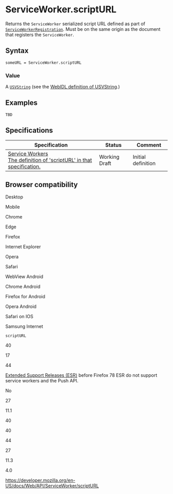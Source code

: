ServiceWorker.scriptURL
=======================

Returns the `ServiceWorker` serialized script URL defined as part of [`ServiceWorkerRegistration`](../serviceworkerregistration). Must be on the same origin as the document that registers the `ServiceWorker`.

Syntax
------

    someURL = ServiceWorker.scriptURL

### Value

A [`USVString`](../usvstring) (see the [WebIDL definition of USVString](https://heycam.github.io/webidl/#idl-USVString).)

Examples
--------

    TBD

Specifications
--------------

<table><thead><tr class="header"><th>Specification</th><th>Status</th><th>Comment</th></tr></thead><tbody><tr class="odd"><td><a href="https://w3c.github.io/ServiceWorker/#service-worker-url">Service Workers<br />
<span class="small">The definition of 'scriptURL' in that specification.</span></a></td><td><span class="spec-wd">Working Draft</span></td><td>Initial definition</td></tr></tbody></table>

Browser compatibility
---------------------

Desktop

Mobile

Chrome

Edge

Firefox

Internet Explorer

Opera

Safari

WebView Android

Chrome Android

Firefox for Android

Opera Android

Safari on IOS

Samsung Internet

`scriptURL`

40

17

44

[Extended Support Releases (ESR)](https://www.mozilla.org/en-US/firefox/organizations/) before Firefox 78 ESR do not support service workers and the Push API.

No

27

11.1

40

40

44

27

11.3

4.0

<a href="https://developer.mozilla.org/en-US/docs/Web/API/ServiceWorker/scriptURL" class="_attribution-link">https://developer.mozilla.org/en-US/docs/Web/API/ServiceWorker/scriptURL</a>
